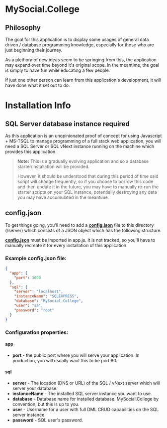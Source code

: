 # MySocial.College

## Philosophy

The goal for this application is to display some usages of general data driven / 
database programming knowledge, especially for those who are just beginning their 
journey.

As a plethora of new ideas seem to be springing from this, the application may 
expand over time beyond it's original scope. In the meantime, the goal is simply
to have fun while educating a few people. 

If just one other person can learn from this application's development, it will have
done what it set out to do.

# Installation Info

## SQL Server database instance required

As this application is an unopinionated proof of concept for using 
Javascript + MS-TSQL to manage programming of a full stack web application, you will 
need a SQL Server or SQL vNext instance running on the machine which provides 
this application.

>**Note:** This is a gradually evolving application and so a database starter/installation 
>will be provided. 
>
>However, it should be understood that during this period of time said 
>script will change frequently, so if you choose to borrow this code and then update
>it in the future, you may have to manually re-run the starter scripts on your SQL
>instance, potentially destroying any data you may have accumulated in the meantime.

## config.json

To get things going, you'll need to add a **[config.json](config.json)** 
file to this directory (/server) which consists of a JSON object 
which has the following structure.

**[config.json](config.json)** must be imported in app.js.
It is not tracked, so you'll have to manually recreate it 
for every installation of this application.

### Example config.json file:
```JSON
{
  "app": {
    "port": 3000
  },
  "sql": {
    "server": "localhost",
    "instanceName": "SQLEXPRESS",
    "database": "MySocial.College",
    "user": "sa",
    "password": "root"
  }
}
```

### Configuration properties:

#### app
 * **port** - the public port where you will serve your application. In production, you will usually want this to be port 80.

#### sql
 * **server** - The location (DNS or URL) of the SQL / vNext server which will server your database.
 * **instanceName** - The installed SQL server instance you want to use.
 * **database** - Database name for installed database. MySocial.College by convention, but this is up to you.
 * **user** - Username for a user with full DML CRUD capabilities on the SQL server instance.
 * **password** - SQL user's password.
 